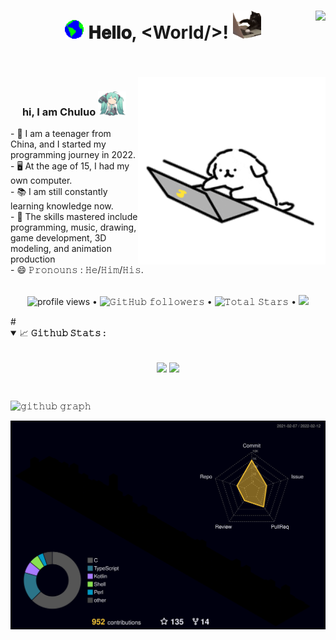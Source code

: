 <h1 align="center">
  <img src="GIF/Earth.gif" width="30px"/>
  𝐇𝐞𝐥𝐥𝐨, &lt;World/&gt;!
  <img src="GIF/meme.gif" width="45px" />
  <img align="right" src="https://count.getloli.com/get/@:chuluo0?theme=rule34">
</h1>

<br/>
<br/>
<img align="right" height="300" width="300" alt="GIF" src="GIF/gogo.gif"/>

<h3 align="center">
  hi, I am Chuluo
  <img src="GIF/cywl.gif" width="45px" />
</h3>
- 👦 I am a teenager from China, and I started my programming journey in 2022.<br/>
- 🖥️ At the age of 15, I had my own computer.<br/>
- 📚 I am still constantly learning knowledge now.<br/>
- 🔭 The skills mastered include programming, music, drawing, game development, 3D modeling, and animation production<br/>
- 😄 𝙿𝚛𝚘𝚗𝚘𝚞𝚗𝚜 : 𝙷𝚎/𝙷𝚒𝚖/𝙷𝚒𝚜.
<br/>
<br/>
<p align="center">
  <img alt = "profile views" src="https://komarev.com/ghpvc/?username=chuluo0&style=flat&color=blue"/> •   
<!--   <a href="https://user-badge.committers.top/india_private/JayantGoel001"><img src="https://user-badge.committers.top/india_private/JayantGoel001.svg"/></a> • -->
  <img alt="𝙶𝚒𝚝𝙷𝚞𝚋 𝚏𝚘𝚕𝚕𝚘𝚠𝚎𝚛𝚜" src="https://img.shields.io/github/followers/chuluo0?label=Followers&style=social"/> •
  <img src="https://img.shields.io/github/stars/chuluo0?label=Stars" alt="𝚃𝚘𝚝𝚊𝚕 𝚂𝚝𝚊𝚛𝚜"/> •
  <a href="https://github.com/sponsors/chuluo0"><img src="https://img.shields.io/static/v1?label=Sponsor&message=%E2%9D%A4&logo=GitHub&color=%23fe8e86"/></a>
</p>
#

<details open="">
<summary>
  <g-emoji class="g-emoji" alias="chart_with_upwards_trend" fallback-src="https://github.githubassets.com/images/icons/emoji/unicode/1f4c8.png">📈</g-emoji>
  <strong>𝙶𝚒𝚝𝚑𝚞𝚋 𝚂𝚝𝚊𝚝𝚜 : </strong>
</summary>
<br/>

<p align="center">
    <img align="center" src="https://github-readme-stats.vercel.app/api?username=chuluo0&show_icons=true&hide_border=true&title_color=94b4a4&amp&icon_color=FFFFFF&amp&text_color=FFFFFF&amp&bg_color=000000&count_private=true&include_all_commits=true"/>
    <img align="center" height="195px" src="https://github-readme-stats.vercel.app/api/top-langs/?username=chuluo0&text_color=FFFFFF&bg_color=000000&title_color=94b4a4&langs_count=15&layout=compact&hide_border=true" />
</p>
</details>
<br/>

![𝚐𝚒𝚝𝚑𝚞𝚋 𝚐𝚛𝚊𝚙𝚑](https://github-readme-activity-graph.vercel.app/graph?username=chuluo0&theme=react-dark&hide_border=true&area=true)

![3D Profile](profile-3d-contrib/profile-night-rainbow.svg)

<h4 align="center">



